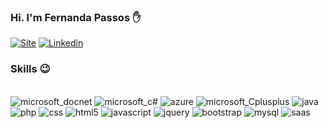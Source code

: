 ### Hi. I'm Fernanda Passos ✋

[![Site](https://img.shields.io/website-up-down-green-red/http/monip.org.svg)](http://fernandapassosf.com.br) 
[![Linkedin](https://img.shields.io/badge/LinkedIn-0077B5?style=for-the-badge&logo=linkedin&logoColor=white)](https://www.linkedin.com/in/fernanda-p-084b5a121/)


### Skills  😉

<div style="display: inline_block"><br/>
    
<img aling="center" alt="microsoft_docnet" src="https://img.shields.io/badge/.NET-5C2D91?style=for-the-badge&logo=.net&logoColor=white">
<img aling="center" alt="microsoft_c#" src="https://img.shields.io/badge/C%23-239120?style=for-the-badge&logo=c-sharp&logoColor=white">
<img aling="center" alt="azure" src="https://img.shields.io/badge/Microsoft_Azure-0089D6?style=for-the-badge&logo=microsoft-azure&logoColor=white">
<img aling="center" alt="microsoft_Cplusplus" src="https://img.shields.io/badge/C%2B%2B-00599C?style=for-the-badge&logo=c%2B%2B&logoColor=white">
<img aling="center" alt="java" src="https://img.shields.io/badge/Java-ED8B00?style=for-the-badge&logo=java&logoColor=white">
<img aling="center" alt="php" src="https://img.shields.io/badge/PHP-777BB4?style=for-the-badge&logo=php&logoColor=white">
<img aling="center" alt="css" src="https://img.shields.io/badge/CSS-239120?&style=for-the-badge&logo=css3&logoColor=white">
<img aling="center" alt="html5" src="https://img.shields.io/badge/HTML-239120?style=for-the-badge&logo=html5&logoColor=white">
<img aling="center" alt="javascript" src="https://img.shields.io/badge/JavaScript-F7DF1E?style=for-the-badge&logo=javascript&logoColor=black">
<img aling="center" alt="jquery" src="https://img.shields.io/badge/jQuery-0769AD?style=for-the-badge&logo=jquery&logoColor=white">
<img aling="center" alt="bootstrap" src="https://img.shields.io/badge/Bootstrap-563D7C?style=for-the-badge&logo=bootstrap&logoColor=white">
<img aling="center" alt="mysql" src="https://img.shields.io/badge/MySQL-00000F?style=for-the-badge&logo=mysql&logoColor=white">
<img aling="center" alt="saas" src="https://img.shields.io/badge/Sass-CC6699?style=for-the-badge&logo=sass&logoColor=white"> 
</div>


